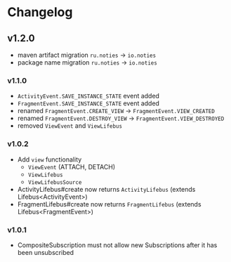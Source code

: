 # Changelog

## v1.2.0
* maven artifact migration `ru.noties` -&gt; `io.noties`
* package name migration `ru.noties` -&gt; `io.noties`

### v1.1.0
* `ActivityEvent.SAVE_INSTANCE_STATE` event added
* `FragmentEvent.SAVE_INSTANCE_STATE` event added
* renamed `FragmentEvent.CREATE_VIEW` -&gt; `FragmentEvent.VIEW_CREATED`
* renamed `FragmentEvent.DESTROY_VIEW` -&gt; `FragmentEvent.VIEW_DESTROYED`
* removed `ViewEvent` and `ViewLifebus`

### v1.0.2
* Add `view` functionality
  * `ViewEvent` (ATTACH, DETACH)
  * `ViewLifebus`
  * `ViewLifebusSource`
* ActivityLifebus#create now returns `ActivityLifebus` (extends Lifebus&lt;ActivityEvent&gt;)
* FragmentLifebus#create now returns `FragmentLifebus` (extends Lifebus&lt;FragmentEvent&gt;)

### v1.0.1
* CompositeSubscription must not allow new Subscriptions after it has been unsubscribed